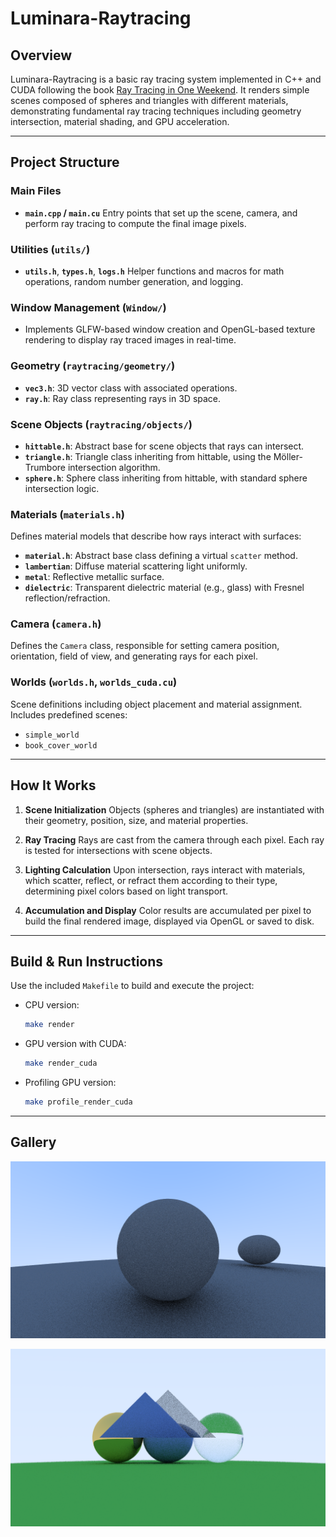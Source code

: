 # Luminara-Raytracing

## Overview

Luminara-Raytracing is a basic ray tracing system implemented in C++ and CUDA following the book [Ray Tracing in One Weekend](https://raytracing.github.io/books/RayTracingInOneWeekend.html). It renders simple scenes composed of spheres and triangles with different materials, demonstrating fundamental ray tracing techniques including geometry intersection, material shading, and GPU acceleration.

---

## Project Structure

### Main Files

* **`main.cpp` / `main.cu`**
  Entry points that set up the scene, camera, and perform ray tracing to compute the final image pixels.

### Utilities (`utils/`)

* **`utils.h`**, **`types.h`**, **`logs.h`**
  Helper functions and macros for math operations, random number generation, and logging.

### Window Management (`Window/`)

* Implements GLFW-based window creation and OpenGL-based texture rendering to display ray traced images in real-time.

### Geometry (`raytracing/geometry/`)

* **`vec3.h`**: 3D vector class with associated operations.
* **`ray.h`**: Ray class representing rays in 3D space.

### Scene Objects (`raytracing/objects/`)

* **`hittable.h`**: Abstract base for scene objects that rays can intersect.
* **`triangle.h`**: Triangle class inheriting from hittable, using the Möller-Trumbore intersection algorithm.
* **`sphere.h`**: Sphere class inheriting from hittable, with standard sphere intersection logic.

### Materials (`materials.h`)

Defines material models that describe how rays interact with surfaces:

* **`material.h`**: Abstract base class defining a virtual `scatter` method.
* **`lambertian`**: Diffuse material scattering light uniformly.
* **`metal`**: Reflective metallic surface.
* **`dielectric`**: Transparent dielectric material (e.g., glass) with Fresnel reflection/refraction.

### Camera (`camera.h`)

Defines the `Camera` class, responsible for setting camera position, orientation, field of view, and generating rays for each pixel.

### Worlds (`worlds.h`, `worlds_cuda.cu`)

Scene definitions including object placement and material assignment. Includes predefined scenes:

* `simple_world`
* `book_cover_world`

---

## How It Works

1. **Scene Initialization**
   Objects (spheres and triangles) are instantiated with their geometry, position, size, and material properties.

2. **Ray Tracing**
   Rays are cast from the camera through each pixel. Each ray is tested for intersections with scene objects.

3. **Lighting Calculation**
   Upon intersection, rays interact with materials, which scatter, reflect, or refract them according to their type, determining pixel colors based on light transport.

4. **Accumulation and Display**
   Color results are accumulated per pixel to build the final rendered image, displayed via OpenGL or saved to disk.

---

## Build & Run Instructions

Use the included `Makefile` to build and execute the project:

* CPU version:

  ```bash
  make render
  ```

* GPU version with CUDA:

  ```bash
  make render_cuda
  ```

* Profiling GPU version:

  ```bash
  make profile_render_cuda
  ```

---

## Gallery

![Results 1](gallery/results1.png)

![Simple World](gallery/simple_world.png)
